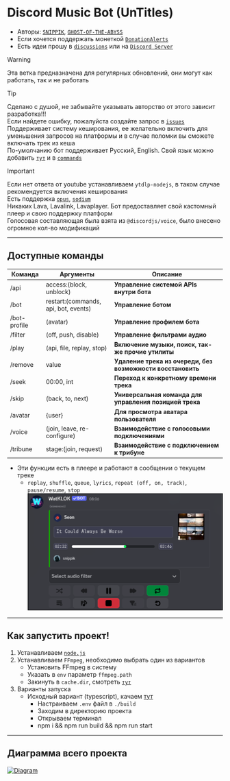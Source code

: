 # Discord Music Bot (UnTitles)
- Авторы: [`SNIPPIK`](https://github.com/SNIPPIK), [`GHOST-OF-THE-ABYSS`](https://github.com/GHOST-OF-THE-ABYSS)
- Если хочется поддержать монеткой [`DonationAlerts`](https://www.donationalerts.com/r/snippik)
- Есть идеи прошу в [`discussions`](https://github.com/SNIPPIK/UnTitles/discussions) или на [`Discord Server`](https://discord.gg/qMf2Sv3)

> [!WARNING]
> Эта ветка предназначена для регулярных обновлений, они могут как работать, так и не работать

> [!TIP]
> Сделано с душой, не забывайте указывать авторство от этого зависит разработка!!!\
> Если найдете ошибку, пожалуйста создайте запрос в [`issues`](https://github.com/SNIPPIK/UnTitles/issues)\
> Поддерживает систему кеширования, ее желательно включить для уменьшения запросов на платформы и в случае поломки вы сможете включать трек из кеша\
> По-умолчанию бот поддерживает Русский, English. Свой язык можно добавить [`тут`](src/services/locale/languages.json) и в [`commands`](src/handlers/commands)

> [!IMPORTANT]
> Если нет ответа от youtube устанавливаем `ytdlp-nodejs`, в таком случае рекомендуется включения кеширования\
> Есть поддержка [`opus`](src/services/voice/audio/opus.ts), [`sodium`](src/services/voice/crypto/RTPEncryptor.ts)\
> Никаких Lava, Lavalink, Lavaplayer. Бот предоставляет свой кастомный плеер и свою поддержку платформ\
> Голосовая составляющая была взята из `@discordjs/voice`, было внесено огромное кол-во модификаций
> 
---

## Доступные команды
| Команда      | Аргументы                            | Описание                                                    | 
|--------------|--------------------------------------|-------------------------------------------------------------|
| /api         | access:(block, unblock)              | **Управление системой APIs внутри бота**                    |
| /bot         | restart:(commands, api, bot, events) | **Управление ботом**                                        | 
| /bot-profile | (avatar)                             | **Управление профилем бота**                                | 
| /filter      | (off, push, disable)                 | **Управление фильтрами аудио**                              |
| /play        | (api, file, replay, stop)            | **Включение музыки, поиск, так-же прочие утилиты**          |
| /remove      | value                                | **Удаление трека из очереди, без возможности восстановить** | 
| /seek        | 00:00, int                           | **Переход к конкретному времени трека**                     |
| /skip        | (back, to, next)                     | **Универсальная команда для управления позицией трека**     |
| /avatar      | {user}                               | **Для просмотра аватара пользователя**                      |
| /voice       | (join, leave, re-configure)          | **Взаимодействие с голосовыми подключениями**               |
| /tribune     | stage:(join, request)                | **Взаимодействие с подключением к трибуне**                 |
- Эти функции есть в плеере и работают в сообщении о текущем треке
  - `replay`, `shuffle`, `queue`, `lyrics`, `repeat (off, on, track)`, `pause/resume`, `stop`
![img_1.png](.github/images/playing.png)
---

## Как запустить проект!
1. Устанавливаем [`node.js`](https://nodejs.org/en)
2. Устанавливаем `FFmpeg`, необходимо выбрать один из вариантов
   - Установить FFmpeg в систему
   - Указать в `env` параметр `ffmpeg.path`
   - Закинуть в `cache.dir`, смотреть [`тут`](https://github.com/SNIPPIK/UnTitles/blob/5b71c70907f62c975ce3ea8ccae6d092e46d9ee6/.env.example#L101)
3. Варианты запуска
   - Исходный вариант (typescript), качаем [тут](https://github.com/SNIPPIK/UnTitles/archive/refs/heads/main.zip)
     - Настраиваем `.env` файл в `./build`
     - Заходим в директорию проекта
     - Открываем терминал
     - npm i && npm run build && npm run start

---

## Диаграмма всего проекта
[<img align="center" alt="Diagram" width="" src=".github/images/src.png" />]()